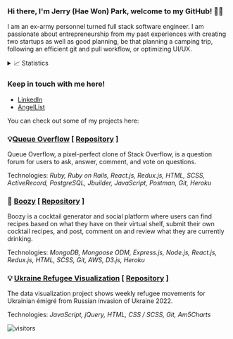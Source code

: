### Hi there, I'm Jerry (Hae Won) Park, welcome to my GitHub! 👩‍💻
I am an ex-army personnel turned full stack software engineer. I am passionate about entrepreneurship from my past experiences with creating two startups as well as good planning, be that planning a camping trip, following an efficient git and pull workflow, or optimizing UI/UX.

<details>
 <summary>📈 Statistics</summary>
<br />
<img alt="Jerry's GitHub Top Languages" src="https://github-readme-stats.vercel.app/api/top-langs/?username=haewon6640&theme=bear" />
<br />
<img alt="Pamm-j's GitHub Stats" src="https://github-readme-stats.vercel.app/api?username=haewon6640&show_icons=true&theme=bear" />
</details>

### Keep in touch with me here!
  * <a href="https://www.linkedin.com/in/hae-won-park-64820714a/">LinkedIn</a>
  * <a href="https://angel.co/u/jerry-park-4">AngelList</a>

You can check out some of my projects here: 
<h3>💡<a href="https://flow-over-stack-3000.herokuapp.com">Queue Overflow</a> [ <a href="https://github.com/haewon6640/Queue-Overflow/">Repository</a> ]</h3> 

Queue Overflow, a pixel-perfect clone of Stack Overflow, is a question forum for users to ask,  answer, comment, and vote on questions.

Technologies: *Ruby, Ruby on Rails, React.js, Redux.js, HTML, SCSS, ActiveRecord, PostgreSQL, Jbuilder, JavaScript, Postman, Git, Heroku*

<h3>🍹 <a href="https://boozy1.herokuapp.com/">Boozy</a> [ <a href="https://github.com/haewon6640/Boozy">Repository</a> ]</h3>

Boozy is a cocktail generator and social platform where users can find recipes based on what they have on their virtual shelf, submit their own cocktail recipes, and post, comment on and review what they are currently drinking.

Technologies: *MongoDB, Mongoose ODM, Express.js, Node.js, React.js, Redux.js, HTML, SCSS, Git, AWS, D3.js, Heroku*

<h3>💡 <a href="https://haewon6640.github.io/Ukraine-Refugee-Visualization/">Ukraine Refugee Visualization</a> [ <a href="https://github.com/haewon6640/Ukraine-Refugee-Visualization">Repository</a> ]</h3>

The data visualization project shows weekly refugee movements for Ukrainian émigré from Russian invasion of Ukraine 2022.

Technologies: *JavaScript, jQuery, HTML, CSS / SCSS, Git, Am5Charts*
<br />

![visitors](https://visitor-badge.glitch.me/badge?page_id=page.id)
<!--
**haewon6640/haewon6640** is a ✨ _special_ ✨ repository because its `README.md` (this file) appears on your GitHub profile.

Here are some ideas to get you started:

- 🔭 I’m currently working on ...
- 🌱 I’m currently learning ...
- 👯 I’m looking to collaborate on ...
- 🤔 I’m looking for help with ...
- 💬 Ask me about ...
- 📫 How to reach me: ...
- 😄 Pronouns: ...
- ⚡ Fun fact: ...
-->
